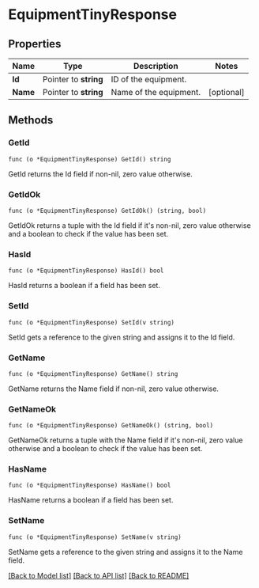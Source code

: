 # EquipmentTinyResponse

## Properties

Name | Type | Description | Notes
------------ | ------------- | ------------- | -------------
**Id** | Pointer to **string** | ID of the equipment. | 
**Name** | Pointer to **string** | Name of the equipment. | [optional] 

## Methods

### GetId

`func (o *EquipmentTinyResponse) GetId() string`

GetId returns the Id field if non-nil, zero value otherwise.

### GetIdOk

`func (o *EquipmentTinyResponse) GetIdOk() (string, bool)`

GetIdOk returns a tuple with the Id field if it's non-nil, zero value otherwise
and a boolean to check if the value has been set.

### HasId

`func (o *EquipmentTinyResponse) HasId() bool`

HasId returns a boolean if a field has been set.

### SetId

`func (o *EquipmentTinyResponse) SetId(v string)`

SetId gets a reference to the given string and assigns it to the Id field.

### GetName

`func (o *EquipmentTinyResponse) GetName() string`

GetName returns the Name field if non-nil, zero value otherwise.

### GetNameOk

`func (o *EquipmentTinyResponse) GetNameOk() (string, bool)`

GetNameOk returns a tuple with the Name field if it's non-nil, zero value otherwise
and a boolean to check if the value has been set.

### HasName

`func (o *EquipmentTinyResponse) HasName() bool`

HasName returns a boolean if a field has been set.

### SetName

`func (o *EquipmentTinyResponse) SetName(v string)`

SetName gets a reference to the given string and assigns it to the Name field.


[[Back to Model list]](../README.md#documentation-for-models) [[Back to API list]](../README.md#documentation-for-api-endpoints) [[Back to README]](../README.md)


